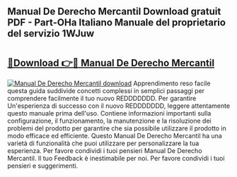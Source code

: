 ## Manual De Derecho Mercantil Download gratuit PDF - Part-OHa Italiano Manuale del proprietario del servizio 1WJuw

# <h2><a href="http://df9kjug.blite.top/?on=Manual+De+Derecho+Mercantil">🔗Download 👉🔴 Manual De Derecho Mercantil</a></h2>

[![Manual De Derecho Mercantil download](https://i.imgur.com/lujVjoI.png)](http://df9kjug.blite.top/?on=Manual+De+Derecho+Mercantil)
Apprendimento reso facile questa guida suddivide concetti complessi in semplici passaggi per comprendere facilmente il tuo nuovo REDDDDDDD. Per garantire Un'esperienza di successo con il nuovo REDDDDDDD, leggere attentamente questo manuale prima dell'uso. Contiene informazioni importanti sulla configurazione, il funzionamento, la manutenzione e la risoluzione dei problemi del prodotto per garantire che sia possibile utilizzare il prodotto in modo efficace ed efficiente. Questo Manual De Derecho Mercantil ha una varietà di funzionalità che puoi utilizzare per personalizzare la tua esperienza. Per favore condividi i tuoi pensieri Manual De Derecho Mercantil. Il tuo Feedback è inestimabile per noi. Per favore condividi i tuoi pensieri e suggerimenti.
